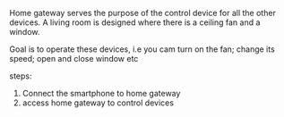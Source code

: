 Home gateway serves the purpose of the control device for all the other devices. A living room is designed where there is a ceiling fan and a window.

Goal is to operate these devices, i.e you cam turn on the fan; change its speed; open and close window etc

steps:
1. Connect the smartphone to home gateway
2. access home gateway to control devices

